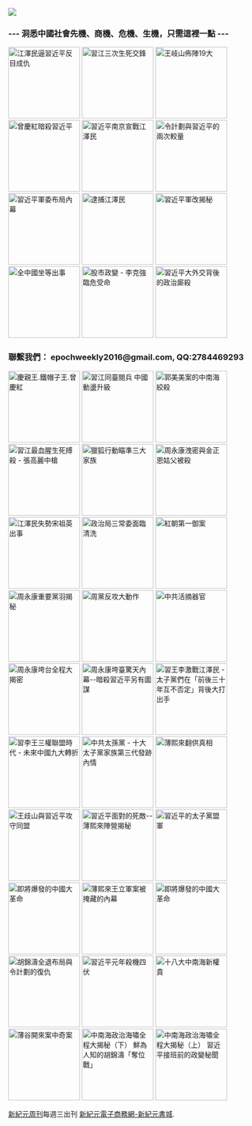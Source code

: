 <a id="user-content-header" href="https://d6rojcwfw6e31.cloudfront.net/cn/books/shop?m=https://d6rojcwfw6e31.cloudfront.net&amp;q=234234343244324"><img border="0" src="https://cloud.githubusercontent.com/assets/19661274/16028172/eb36cb2e-321f-11e6-90e4-c0677ebd0759.jpg" style="max-width:100%;"></a>

<h3 class="slogan-01">--- 洞悉中國社會先機、商機、危機、生機，只需這裡一點 ---</h3>

<a id="user-content-book-032" href="https://d6rojcwfw6e31.cloudfront.net/cn/book/江澤民逼習近平反目成仇-41637146?m=https://d6rojcwfw6e31.cloudfront.net&amp;q=234234343244324" title="江澤民逼習近平反目成仇"><img border="0" width="145" alt="江澤民逼習近平反目成仇" src="https://cloud.githubusercontent.com/assets/19661274/15989149/cfa15520-30b0-11e6-962b-d8b2ffdc4326.jpg" style="max-width:100%;"></a>
<a id="user-content-book-024" href="https://d6rojcwfw6e31.cloudfront.net/cn/book/習江三次生死交鋒-86283711?m=https://d6rojcwfw6e31.cloudfront.net&amp;q=234234343244324" title="習江三次生死交鋒"><img border="0" width="145" alt="習江三次生死交鋒" src="https://cloud.githubusercontent.com/assets/19661274/15989140/cf68ccdc-30b0-11e6-994e-ca0a6ac63bdc.jpg" style="max-width:100%;"></a>
<a id="user-content-book-036" href="https://d6rojcwfw6e31.cloudfront.net/cn/book/王岐山佈陣-大-4564658?m=https://d6rojcwfw6e31.cloudfront.net&amp;q=234234343244324" title="王岐山佈陣19大"><img border="0" width="145" alt="王岐山佈陣19大" src="https://cloud.githubusercontent.com/assets/19661274/15989145/cf9165d4-30b0-11e6-8bc2-eebf43a81bab.jpg" style="max-width:100%;"></a>
<a id="user-content-book-025" href="https://d6rojcwfw6e31.cloudfront.net/cn/book/曾慶紅暗殺習近平-78513876?m=https://d6rojcwfw6e31.cloudfront.net&amp;q=234234343244324" title="曾慶紅暗殺習近平"><img border="0" width="145" alt="曾慶紅暗殺習近平" src="https://cloud.githubusercontent.com/assets/19661274/15989141/cf6c9100-30b0-11e6-872b-5fa876869a82.jpg" style="max-width:100%;"></a>
<a id="user-content-book-029" href="https://d6rojcwfw6e31.cloudfront.net/cn/book/習近平南京宣戰江澤民-62030178?m=https://d6rojcwfw6e31.cloudfront.net&amp;q=234234343244324" title="習近平南京宣戰江澤民 "><img border="0" width="145" alt="習近平南京宣戰江澤民 " src="https://cloud.githubusercontent.com/assets/19661274/15989150/cfa4e686-30b0-11e6-9033-f8b8bbf129d8.jpg" style="max-width:100%;"></a>
<a id="user-content-book-031" href="https://d6rojcwfw6e31.cloudfront.net/cn/book/令計劃與習近平的兩次較量-62283566?m=https://d6rojcwfw6e31.cloudfront.net&amp;q=234234343244324" title="令計劃與習近平的兩次較量"><img border="0" width="145" alt="令計劃與習近平的兩次較量" src="https://cloud.githubusercontent.com/assets/19661274/15989148/cfa0765a-30b0-11e6-855e-1f4d1f59390b.jpg" style="max-width:100%;"></a>
<a id="user-content-book-028" href="https://d6rojcwfw6e31.cloudfront.net/cn/book/習近平軍委布局內幕-23763445?m=https://d6rojcwfw6e31.cloudfront.net&amp;q=234234343244324" title="習近平軍委布局內幕"><img border="0" width="145" alt="習近平軍委布局內幕" src="https://cloud.githubusercontent.com/assets/19661274/15989139/cf65985a-30b0-11e6-9c96-b9bc1aceebbd.jpg" style="max-width:100%;"></a>
<a id="user-content-book-034" href="https://d6rojcwfw6e31.cloudfront.net/cn/book/逮捕江澤民-33815372?m=https://d6rojcwfw6e31.cloudfront.net&amp;q=234234343244324" title="逮捕江澤民"><img border="0" width="145" alt="逮捕江澤民" src="https://cloud.githubusercontent.com/assets/19661274/15989147/cf9c7b40-30b0-11e6-9f4c-2daced437446.jpg" style="max-width:100%;"></a>
<a id="user-content-book-043" href="https://d6rojcwfw6e31.cloudfront.net/cn/book/習近平軍改揭秘-6035271?m=https://d6rojcwfw6e31.cloudfront.net&amp;q=234234343244324" title="習近平軍改揭秘"><img border="0" width="145" alt="習近平軍改揭秘" src="https://cloud.githubusercontent.com/assets/19661274/15989143/cf70da30-30b0-11e6-9759-98a18889d34e.jpg" style="max-width:100%;"></a>
<a id="user-content-book-041" href="https://d6rojcwfw6e31.cloudfront.net/cn/book/全中國坐等出事-83785724?m=https://d6rojcwfw6e31.cloudfront.net&amp;q=234234343244324" title="全中國坐等出事"><img border="0" width="145" alt="全中國坐等出事" src="https://cloud.githubusercontent.com/assets/19661274/15989142/cf6f6d3a-30b0-11e6-8fa2-48cb8a4aff31.jpg" style="max-width:100%;"></a>
<a id="user-content-book-035" href="https://d6rojcwfw6e31.cloudfront.net/cn/book/股市政變-李克強臨危受命-43453177?m=https://d6rojcwfw6e31.cloudfront.net&amp;q=234234343244324" title="股市政變 - 李克強臨危受命"><img border="0" width="145" alt="股市政變 - 李克強臨危受命" src="https://cloud.githubusercontent.com/assets/19661274/15989146/cf9930a2-30b0-11e6-88af-7093c6d7d5c9.jpg" style="max-width:100%;"></a>
<a id="user-content-book-042" href="https://d6rojcwfw6e31.cloudfront.net/cn/book/習近平大外交背後政治廝殺-40688583?m=https://d6rojcwfw6e31.cloudfront.net&amp;q=234234343244324" title="習近平大外交背後的政治廝殺"><img border="0" width="145" alt="習近平大外交背後的政治廝殺" src="https://cloud.githubusercontent.com/assets/19661274/15989144/cf7381e0-30b0-11e6-88b5-95a94059cc3f.jpg" style="max-width:100%;"></a></p>

<h3 class="slogan-02">聯繫我們： epochweekly2016@gmail.com, QQ:2784469293</h3>

<p>
<a id="user-content-book-040" href="https://d6rojcwfw6e31.cloudfront.net/cn/book/慶親王-鐵帽子王-曾慶紅-55815877?m=https://d6rojcwfw6e31.cloudfront.net&amp;q=234234343244324" title="慶親王.鐵帽子王.曾慶紅"><img border="0" width="145" alt="慶親王.鐵帽子王.曾慶紅" src="https://cloud.githubusercontent.com/assets/19661274/15994248/a0fc6362-3142-11e6-9bca-b245ff0478bc.jpg" style="max-width:100%;"></a>
<a id="user-content-book-039" href="https://d6rojcwfw6e31.cloudfront.net/cn/book/習江同臺閱兵-中國亂局升級-2234030?m=https://d6rojcwfw6e31.cloudfront.net&amp;q=234234343244324" title="習江同臺閱兵 中國動盪升級"><img border="0" width="145" alt="習江同臺閱兵 中國動盪升級" src="https://cloud.githubusercontent.com/assets/19661274/15994238/a09c6700-3142-11e6-92f2-6b6901fc6525.jpg" style="max-width:100%;"></a>
<a id="user-content-book-038" href="https://d6rojcwfw6e31.cloudfront.net/cn/book/郭美美案的中南海絞殺-26701543?m=https://d6rojcwfw6e31.cloudfront.net&amp;q=234234343244324" title="郭美美案的中南海絞殺"><img border="0" width="145" alt="郭美美案的中南海絞殺" src="https://cloud.githubusercontent.com/assets/19661274/15994239/a09eddfa-3142-11e6-8ccf-9fc82b32557c.jpg" style="max-width:100%;"></a>
<a id="user-content-book-037" href="https://d6rojcwfw6e31.cloudfront.net/cn/book/習江生死搏殺-張高麗中槍-1531260?m=https://d6rojcwfw6e31.cloudfront.net&amp;q=234234343244324" title="習江最血腥生死搏殺 - 張高麗中槍"><img border="0" width="145" alt="習江最血腥生死搏殺 - 張高麗中槍" src="https://cloud.githubusercontent.com/assets/19661274/15994240/a0a2131c-3142-11e6-8f43-479c9fb3be73.jpg" style="max-width:100%;"></a>
<a id="user-content-book-033" href="https://d6rojcwfw6e31.cloudfront.net/cn/book/獵狐行動瞄準三大家族-87864553?m=https://d6rojcwfw6e31.cloudfront.net&amp;q=234234343244324" title="獵狐行動瞄準三大家族"><img border="0" width="145" alt="獵狐行動瞄準三大家族" src="https://cloud.githubusercontent.com/assets/19661274/15994241/a0c751c2-3142-11e6-88e9-79aff840b423.jpg" style="max-width:100%;"></a>
<a id="user-content-book-030" href="https://d6rojcwfw6e31.cloudfront.net/cn/book/周永康洩密-金正恩姑父被殺-74302115?m=https://d6rojcwfw6e31.cloudfront.net&amp;q=234234343244324" title="周永康洩密與金正恩姑父被殺"><img border="0" width="145" alt="周永康洩密與金正恩姑父被殺" src="https://cloud.githubusercontent.com/assets/19661274/15994246/a0f94db2-3142-11e6-9a38-07ac2000e48b.jpg" style="max-width:100%;"></a>
<a id="user-content-book-027" href="https://d6rojcwfw6e31.cloudfront.net/cn/book/江澤民失勢宋祖英出事-60767265?m=https://d6rojcwfw6e31.cloudfront.net&amp;q=234234343244324" title="江澤民失勢宋祖英出事"><img border="0" width="145" alt="江澤民失勢宋祖英出事" src="https://cloud.githubusercontent.com/assets/19661274/15994242/a0cf1d30-3142-11e6-88e6-c3ef3e2b1bc0.jpg" style="max-width:100%;"></a>
<a id="user-content-book-026" href="https://d6rojcwfw6e31.cloudfront.net/cn/book/政治局三常委面臨清洗-14088477?m=https://d6rojcwfw6e31.cloudfront.net&amp;q=234234343244324" title="政治局三常委面臨清洗"><img border="0" width="145" alt="政治局三常委面臨清洗" src="https://cloud.githubusercontent.com/assets/19661274/15994247/a0f9677a-3142-11e6-9f06-b08f355ea815.jpg" style="max-width:100%;"></a>
<a id="user-content-book-023" href="https://d6rojcwfw6e31.cloudfront.net/cn/book/紅朝第一御案-11540833?m=https://d6rojcwfw6e31.cloudfront.net&amp;q=234234343244324" title="紅朝第一御案"><img border="0" width="145" alt="紅朝第一御案" src="https://cloud.githubusercontent.com/assets/19661274/15994245/a0f3c6da-3142-11e6-80a7-6a23c90f2894.jpg" style="max-width:100%;"></a>
<a id="user-content-book-022" href="https://d6rojcwfw6e31.cloudfront.net/cn/book/周永康重要黨羽揭秘-7518137?m=https://d6rojcwfw6e31.cloudfront.net&amp;q=234234343244324" title="周永康重要黨羽揭秘"><img border="0" width="145" alt="周永康重要黨羽揭秘" src="https://cloud.githubusercontent.com/assets/19661274/15994244/a0d202ca-3142-11e6-92cb-22367e274a3e.jpg" style="max-width:100%;"></a>
<a id="user-content-book-021" href="https://d6rojcwfw6e31.cloudfront.net/cn/book/周黨反攻大動作-61265772?m=https://d6rojcwfw6e31.cloudfront.net&amp;q=234234343244324" title="周黨反攻大動作"><img border="0" width="145" alt="周黨反攻大動作" src="https://cloud.githubusercontent.com/assets/19661274/15994243/a0cfece2-3142-11e6-872d-29c0401c45ab.jpg" style="max-width:100%;"></a>
<a id="user-content-book-020" href="https://d6rojcwfw6e31.cloudfront.net/cn/book/中共活摘器官-40473187?m=https://d6rojcwfw6e31.cloudfront.net&amp;q=234234343244324" title="中共活摘器官"><img border="0" width="145" alt="中共活摘器官" src="https://cloud.githubusercontent.com/assets/19661274/15994249/a0ff31e6-3142-11e6-9e5b-9a5571656579.jpg" style="max-width:100%;"></a>
<a id="user-content-book-018" href="https://d6rojcwfw6e31.cloudfront.net/cn/book/周永康垮台全程大揭密-73274864?m=https://d6rojcwfw6e31.cloudfront.net&amp;q=234234343244324" title="周永康垮台全程大揭密"><img border="0" width="145" alt="周永康垮台全程大揭密" src="https://cloud.githubusercontent.com/assets/19661274/15994436/2e82efee-3148-11e6-9000-4161512d3e95.jpg" style="max-width:100%;"></a>
<a id="user-content-book-017" href="https://d6rojcwfw6e31.cloudfront.net/cn/book/周永康垮臺驚天內幕-77636680?m=https://d6rojcwfw6e31.cloudfront.net&amp;q=234234343244324" title="周永康垮臺驚天內幕--暗殺習近平另有圖謀"><img border="0" width="145" alt="周永康垮臺驚天內幕--暗殺習近平另有圖謀" src="https://cloud.githubusercontent.com/assets/19661274/15994435/2e7fd19c-3148-11e6-95c4-5d59b0425bec.jpg" style="max-width:100%;"></a>
<a id="user-content-book-016" href="https://d6rojcwfw6e31.cloudfront.net/cn/book/習王李激戰江澤民-73467771?m=https://d6rojcwfw6e31.cloudfront.net&amp;q=234234343244324" title="習王李激戰江澤民 - 太子黨們在「前後三十年互不否定」背後大打出手"><img border="0" width="145" alt="習王李激戰江澤民 - 太子黨們在「前後三十年互不否定」背後大打出手" src="https://cloud.githubusercontent.com/assets/19661274/15994433/2e7ce720-3148-11e6-84dd-bbb86ec0372f.jpg" style="max-width:100%;"></a>
<a id="user-content-book-015" href="https://d6rojcwfw6e31.cloudfront.net/cn/book/習李王三權聯盟時代-47008215?m=https://d6rojcwfw6e31.cloudfront.net&amp;q=234234343244324" title="習李王三權聯盟時代 - 未來中國九大轉折"><img border="0" width="145" alt="習李王三權聯盟時代 - 未來中國九大轉折" src="https://cloud.githubusercontent.com/assets/19661274/15994434/2e7df4a8-3148-11e6-8b0c-0dff2457d97e.jpg" style="max-width:100%;"></a>
<a id="user-content-book-014" href="https://d6rojcwfw6e31.cloudfront.net/cn/book/中共太孫黨-82582037?m=https://d6rojcwfw6e31.cloudfront.net&amp;q=234234343244324" title="中共太孫黨 - 十大太子黨家族第三代發跡內情"><img border="0" width="145" alt="中共太孫黨 - 十大太子黨家族第三代發跡內情" src="https://cloud.githubusercontent.com/assets/19661274/15994432/2e5d262e-3148-11e6-9ac4-403dafef190f.jpg" style="max-width:100%;"></a>
<a id="user-content-book-013" href="https://d6rojcwfw6e31.cloudfront.net/cn/book/薄熙來翻供真相-84243323?m=https://d6rojcwfw6e31.cloudfront.net&amp;q=234234343244324" title="薄熙來翻供真相"><img border="0" width="145" alt="薄熙來翻供真相" src="https://cloud.githubusercontent.com/assets/19661274/15994431/2e5a2b7c-3148-11e6-9915-44e876b2a2ad.jpg" style="max-width:100%;"></a>
<a id="user-content-book-012" href="https://d6rojcwfw6e31.cloudfront.net/cn/book/王歧山與習近平攻守同盟-77762557?m=https://d6rojcwfw6e31.cloudfront.net&amp;q=234234343244324" title="王歧山與習近平攻守同盟"><img border="0" width="145" alt="王歧山與習近平攻守同盟" src="https://cloud.githubusercontent.com/assets/19661274/15994430/2e5741be-3148-11e6-9c7c-3281d71488cb.jpg" style="max-width:100%;"></a>
<a id="user-content-book-011" href="https://d6rojcwfw6e31.cloudfront.net/cn/book/習近平面對的死敵-78465537?m=https://d6rojcwfw6e31.cloudfront.net&amp;q=234234343244324" title="習近平面對的死敵--薄熙來陣營揭秘"><img border="0" width="145" alt="習近平面對的死敵--薄熙來陣營揭秘" src="https://cloud.githubusercontent.com/assets/19661274/15994429/2e5576ea-3148-11e6-945a-d205ba621eaa.jpg" style="max-width:100%;"></a>
<a id="user-content-book-010" href="https://d6rojcwfw6e31.cloudfront.net/cn/book/習近平的太子黨盟軍-87834532?m=https://d6rojcwfw6e31.cloudfront.net&amp;q=234234343244324" title="習近平的太子黨盟軍"><img border="0" width="145" alt="習近平的太子黨盟軍" src="https://cloud.githubusercontent.com/assets/19661274/15994428/2e512af4-3148-11e6-95d4-1c4185121673.jpg" style="max-width:100%;"></a>
<a id="user-content-book-009" href="https://d6rojcwfw6e31.cloudfront.net/cn/book/即將爆發的中國大革命-68880132?m=https://d6rojcwfw6e31.cloudfront.net&amp;q=234234343244324" title="即將爆發的中國大革命"><img border="0" width="145" alt="即將爆發的中國大革命" src="https://cloud.githubusercontent.com/assets/19661274/15994427/2e4ecab6-3148-11e6-80cc-383d955b4083.jpg" style="max-width:100%;"></a>
<a id="user-content-book-008" href="https://d6rojcwfw6e31.cloudfront.net/cn/book/薄熙來王立軍案被掩藏內幕-84382038?m=https://d6rojcwfw6e31.cloudfront.net&amp;q=234234343244324" title="薄熙來王立軍案被掩藏的內幕"><img border="0" width="145" alt="薄熙來王立軍案被掩藏的內幕" src="https://cloud.githubusercontent.com/assets/19661274/15994442/2eb80f9e-3148-11e6-80aa-cc0a13b7ac1e.jpg" style="max-width:100%;"></a>
<a id="user-content-book-007" href="https://d6rojcwfw6e31.cloudfront.net/cn/book/即將爆發的中國大革命-68880132?m=https://d6rojcwfw6e31.cloudfront.net&amp;q=234234343244324" title="即將爆發的中國大革命"><img border="0" width="145" alt="即將爆發的中國大革命" src="https://cloud.githubusercontent.com/assets/19661274/15994427/2e4ecab6-3148-11e6-80cc-383d955b4083.jpg" style="max-width:100%;"></a>
<a id="user-content-book-006" href="/xjybook/XJY/blob/master/bookdetail6.htm" title="胡錦濤全退布局與令計劃的復仇"><img border="0" width="145" alt="胡錦濤全退布局與令計劃的復仇" src="https://cloud.githubusercontent.com/assets/19661274/15994525/56844ebe-314a-11e6-909b-c9e951d9b3f4.jpg" style="max-width:100%;"></a>
<a id="user-content-book-005" href="https://d6rojcwfw6e31.cloudfront.net/cn/book/習近平元年殺機四伏-45270042?m=https://d6rojcwfw6e31.cloudfront.net&amp;q=234234343244324" title="習近平元年殺機四伏"><img border="0" width="145" alt="習近平元年殺機四伏" src="https://cloud.githubusercontent.com/assets/19661274/15994524/567d63ec-314a-11e6-8848-3773b41c71ff.jpg" style="max-width:100%;"></a>
<a id="user-content-book-004" href="https://d6rojcwfw6e31.cloudfront.net/cn/book/十八大中南海新權貴-7836667?m=https://d6rojcwfw6e31.cloudfront.net&amp;q=234234343244324" title="十八大中南海新權貴"><img border="0" width="145" alt="十八大中南海新權貴" src="https://cloud.githubusercontent.com/assets/19661274/15994441/2eb09192-3148-11e6-8733-54dd3984c8fa.jpg" style="max-width:100%;"></a>
<a id="user-content-book-003" href="https://d6rojcwfw6e31.cloudfront.net/cn/book/薄谷開來案中奇案-53063660?m=https://d6rojcwfw6e31.cloudfront.net&amp;q=234234343244324" title="薄谷開來案中奇案"><img border="0" width="145" alt="薄谷開來案中奇案" src="https://cloud.githubusercontent.com/assets/19661274/15994440/2ead514e-3148-11e6-932b-eb0bd3ec25bc.jpg" style="max-width:100%;"></a>
<a id="user-content-book-002" href="https://d6rojcwfw6e31.cloudfront.net/cn/book/中南海政治海嘯大揭秘-下-46857856?m=https://d6rojcwfw6e31.cloudfront.net&amp;q=234234343244324" title="中南海政治海嘯全程大揭秘（下） 鮮為人知的胡錦濤「奪位戰」"><img border="0" width="145" alt="中南海政治海嘯全程大揭秘（下） 鮮為人知的胡錦濤「奪位戰」" src="https://cloud.githubusercontent.com/assets/19661274/15994438/2ea9a878-3148-11e6-8f2d-45fe89c92758.jpg" style="max-width:100%;"></a>
<a id="user-content-book-001" href="https://d6rojcwfw6e31.cloudfront.net/cn/book/中南海政治海嘯大揭秘-上-87220062?m=https://d6rojcwfw6e31.cloudfront.net&amp;q=234234343244324" title="中南海政治海嘯全程大揭秘（上） 習近平接班前的政變秘聞"><img border="0" width="145" alt="中南海政治海嘯全程大揭秘（上） 習近平接班前的政變秘聞" src="https://cloud.githubusercontent.com/assets/19661274/15994439/2ea9f576-3148-11e6-830a-01a672509334.jpg" style="max-width:100%;"></a></p>



<p><a id="user-content-xjyweekly" href="https://github.com/zx168/XJY">新紀元周刊</a>每週三出刊
<a id="user-content-xjyweekly" href="https://d6rojcwfw6e31.cloudfront.net/cn/books/shop?m=https://d6rojcwfw6e31.cloudfront.net&amp;q=234234343244324">新紀元電子商務網-新紀元書城</a>.</p>
